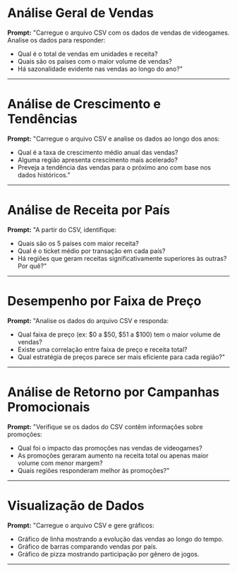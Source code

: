 # Análise Geral de Vendas
**Prompt:** "Carregue o arquivo CSV com os dados de vendas de videogames. Analise os dados para responder:  
- Qual é o total de vendas em unidades e receita?  
- Quais são os países com o maior volume de vendas?  
- Há sazonalidade evidente nas vendas ao longo do ano?"

---

# Análise de Crescimento e Tendências
**Prompt:** "Carregue o arquivo CSV e analise os dados ao longo dos anos:  
- Qual é a taxa de crescimento médio anual das vendas?  
- Alguma região apresenta crescimento mais acelerado?  
- Preveja a tendência das vendas para o próximo ano com base nos dados históricos."

---

# Análise de Receita por País
**Prompt:** "A partir do CSV, identifique:  
- Quais são os 5 países com maior receita?  
- Qual é o ticket médio por transação em cada país?  
- Há regiões que geram receitas significativamente superiores às outras? Por quê?"

---

# Desempenho por Faixa de Preço
**Prompt:** "Analise os dados do arquivo CSV e responda:  
- Qual faixa de preço (ex: $0 a $50, $51 a $100) tem o maior volume de vendas?  
- Existe uma correlação entre faixa de preço e receita total?  
- Qual estratégia de preços parece ser mais eficiente para cada região?"

---

# Análise de Retorno por Campanhas Promocionais
**Prompt:** "Verifique se os dados do CSV contêm informações sobre promoções:  
- Qual foi o impacto das promoções nas vendas de videogames?  
- As promoções geraram aumento na receita total ou apenas maior volume com menor margem?  
- Quais regiões responderam melhor às promoções?"

---

# Visualização de Dados
**Prompt:** "Carregue o arquivo CSV e gere gráficos:  
- Gráfico de linha mostrando a evolução das vendas ao longo do tempo.  
- Gráfico de barras comparando vendas por país.  
- Gráfico de pizza mostrando participação por gênero de jogos.  

---
